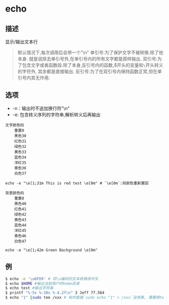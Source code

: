 # echo

## 描述

显示/输出文本行

>默认情况下,每次调用后会带一个"\n"
>单引号:为了保护文字不被转换.除了他本身. 就是说除去单引号外,在单引号内的所有文字都是原样输出.
>双引号:为了包含文字或者函数段.除了本身,反引号内的函数,$开头的变量和`\`开头转义的字符外, 其余都是直接输出.
>反引号:为了在双引号内保持函数正常,但在单引号内其无作用.

## 选项

- -n：输出时不追加换行符"\n"
- -e: 包含转义序列的字符串,解析转义后再输出

```
文字颜色码
    重置0
    黑色30
    红色31
    绿色32
    黄色33
    蓝色34
    洋红35
    青色36
    白色37

echo -e "\e[1;31m This is red test \e[0m" # `\e[0m`:将颜色重新置回

背景颜色码
    重置0
    黑色40
    红色41
    绿色42
    黄色43
    蓝色44
    洋红45
    青色46
    白色47

echo -e "\e[1;42m Green Background \e[0m"
```

## 例
```sh
$ echo -e '\u8FD9' # 将\u编码的文本转换成中文
$ echo $HOME #输出当前用户的home目录
$ echo test #输出字符串
$ printf "%-5s %-10s %-4.2f\n" 3 Jeff 77.564
$ echo "1" |sudo tee /xxx # 有时直接`sudo echo "1" > /xxx`没效果, 需要用tee解决
```
